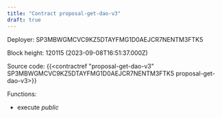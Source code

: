 ```yaml
---
title: "Contract proposal-get-dao-v3"
draft: true
---
```

Deployer: SP3MBWGMCVC9KZ5DTAYFMG1D0AEJCR7NENTM3FTK5


 



Block height: 120115 (2023-09-08T16:51:37.000Z)

Source code: {{<contractref "proposal-get-dao-v3" SP3MBWGMCVC9KZ5DTAYFMG1D0AEJCR7NENTM3FTK5 proposal-get-dao-v3>}}

Functions:

* execute _public_
